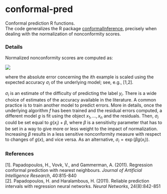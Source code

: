 # conformal-pred
Conformal prediction R functions.  
The code generalizes the R package [conformalInference](https://github.com/ryantibs/conformal), precisely when dealing with the normalization of nonconformity scores.

### Details

Normalized nonconformity scores are computed as:

![](https://latex.codecogs.com/gif.latex?\dpi{100}&space;R_i&space;=&space;\frac{\lvert&space;\hat{y}_i&space;-&space;y_i&space;\rvert}{\sigma_i},)

where the absolute error concerning the *i*th example is scaled using the expected accuracy $\sigma_i$ of the underlying model; see, e.g., [1,2].

$\sigma_i$ is an estimate of the difficulty of predicting the label $y_i$. 
There is a wide choice of estimates of the accuracy available in the literature. 
A common practice is to train another model to predict errors. 
More in details, once the underlying algorithm $f$ has been trained and the residual errors computed, a different model $g$ is fit using the object $x_1, \dots, x_n$ and the residuals. Then, $\sigma_i$ could be set equal to $g(x_i) + \beta$, where $\beta$ is a sensitivity parameter that has to be set in a way to give more or less weight to the impact of normalization. Increasing $\beta$ results in a less sensitive nonconformity measure with respect to changes of $g(x)$, and vice versa. As an alternative, $\sigma_i = \exp (\beta g(x_i))$. 

### References

[1]. Papadopoulos, H., Vovk, V., and Gammerman, A. (2011). Regression conformal prediction with nearest neighbours. *Journal of Artificial Intelligence Research*, 40:815-840        
[2]. Papadopoulos, H. and Haralambous, H. (2011). Reliable prediction intervals with regression neural networks. *Neural Networks*, 24(8):842-851   

